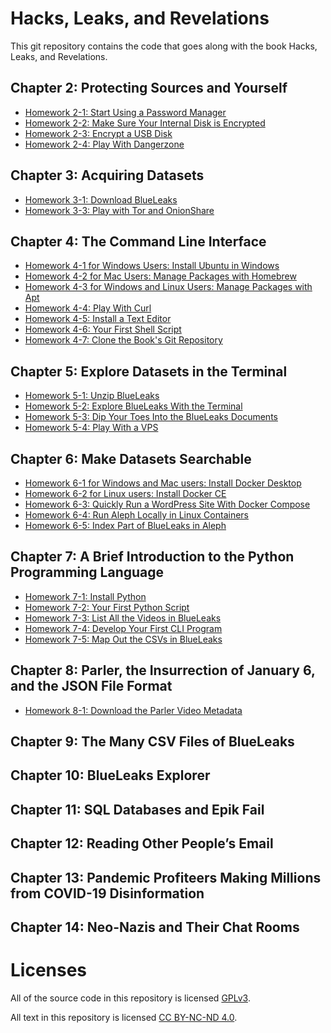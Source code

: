 # Hacks, Leaks, and Revelations

This git repository contains the code that goes along with the book Hacks, Leaks, and Revelations.

## Chapter 2: Protecting Sources and Yourself

- [Homework 2-1: Start Using a Password Manager](./chapter-2/homework-2-1.md)
- [Homework 2-2: Make Sure Your Internal Disk is Encrypted](./chapter-2/homework-2-2.md)
- [Homework 2-3: Encrypt a USB Disk](./chapter-2/homework-2-3.md)
- [Homework 2-4: Play With Dangerzone](./chapter-2/homework-2-4.md)

## Chapter 3: Acquiring Datasets

- [Homework 3-1: Download BlueLeaks](./chapter-3/homework-3-1.md)
- [Homework 3-3: Play with Tor and OnionShare](./chapter-3/homework-3-2.md)

## Chapter 4: The Command Line Interface

- [Homework 4-1 for Windows Users: Install Ubuntu in Windows](./chapter-4/homework-4-1.md)
- [Homework 4-2 for Mac Users: Manage Packages with Homebrew](./chapter-4/homework-4-2.md)
- [Homework 4-3 for Windows and Linux Users: Manage Packages with Apt](./chapter-4/homework-4-3.md)
- [Homework 4-4: Play With Curl](./chapter-4/homework-4-4.md)
- [Homework 4-5: Install a Text Editor](./chapter-4/homework-4-5.md)
- [Homework 4-6: Your First Shell Script](./chapter-4/homework-4-6.md)
- [Homework 4-7: Clone the Book's Git Repository](./chapter-4/homework-4-7.md)

## Chapter 5: Explore Datasets in the Terminal

- [Homework 5-1: Unzip BlueLeaks](./chapter-5/homework-5-1.md)
- [Homework 5-2: Explore BlueLeaks With the Terminal](./chapter-5/homework-5-2.md)
- [Homework 5-3: Dip Your Toes Into the BlueLeaks Documents](./chapter-5/homework-5-3.md)
- [Homework 5-4: Play With a VPS](./chapter-5/homework-5-4.md)

## Chapter 6: Make Datasets Searchable

- [Homework 6-1 for Windows and Mac users: Install Docker Desktop](./chapter-6/homework-6-1.md)
- [Homework 6-2 for Linux users: Install Docker CE](./chapter-6/homework-6-2.md)
- [Homework 6-3: Quickly Run a WordPress Site With Docker Compose](./chapter-6/homework-6-3.md)
- [Homework 6-4: Run Aleph Locally in Linux Containers](./chapter-6/homework-6-4.md)
- [Homework 6-5: Index Part of BlueLeaks in Aleph](./chapter-6/homework-6-5.md)

## Chapter 7: A Brief Introduction to the Python Programming Language

- [Homework 7-1: Install Python](./chapter-7/homework-7-1.md)
- [Homework 7-2: Your First Python Script](./chapter-7/homework-7-2.md)
- [Homework 7-3: List All the Videos in BlueLeaks](./chapter-7/homework-7-3.md)
- [Homework 7-4: Develop Your First CLI Program](./chapter-7/homework-7-4.md)
- [Homework 7-5: Map Out the CSVs in BlueLeaks](./chapter-7/homework-7-5.md)

## Chapter 8: Parler, the Insurrection of January 6, and the JSON File Format

- [Homework 8-1: Download the Parler Video Metadata](./chapter-8/homework-8-1.md)

## Chapter 9: The Many CSV Files of BlueLeaks

## Chapter 10: BlueLeaks Explorer

## Chapter 11: SQL Databases and Epik Fail

## Chapter 12: Reading Other People’s Email

## Chapter 13: Pandemic Profiteers Making Millions from COVID-19 Disinformation

## Chapter 14: Neo-Nazis and Their Chat Rooms

# Licenses

All of the source code in this repository is licensed [GPLv3](./LICENSE).

All text in this repository is licensed [CC BY-NC-ND 4.0](https://creativecommons.org/licenses/by-nc-nd/4.0/).